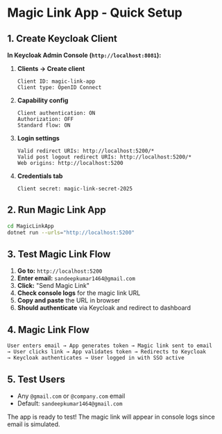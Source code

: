 # Magic Link App - Quick Setup

## 1. Create Keycloak Client

**In Keycloak Admin Console (`http://localhost:8081`):**

1. **Clients → Create client**
   ```
   Client ID: magic-link-app
   Client type: OpenID Connect
   ```

2. **Capability config**
   ```
   Client authentication: ON
   Authorization: OFF
   Standard flow: ON
   ```

3. **Login settings**
   ```
   Valid redirect URIs: http://localhost:5200/*
   Valid post logout redirect URIs: http://localhost:5200/*
   Web origins: http://localhost:5200
   ```

4. **Credentials tab**
   ```
   Client secret: magic-link-secret-2025
   ```

## 2. Run Magic Link App

```bash
cd MagicLinkApp
dotnet run --urls="http://localhost:5200"
```

## 3. Test Magic Link Flow

1. **Go to:** `http://localhost:5200`
2. **Enter email:** `sandeepkumar1464@gmail.com`
3. **Click:** "Send Magic Link"
4. **Check console logs** for the magic link URL
5. **Copy and paste** the URL in browser
6. **Should authenticate** via Keycloak and redirect to dashboard

## 4. Magic Link Flow

```
User enters email → App generates token → Magic link sent to email
→ User clicks link → App validates token → Redirects to Keycloak
→ Keycloak authenticates → User logged in with SSO active
```

## 5. Test Users

- Any `@gmail.com` or `@company.com` email
- Default: `sandeepkumar1464@gmail.com`

The app is ready to test! The magic link will appear in console logs since email is simulated.